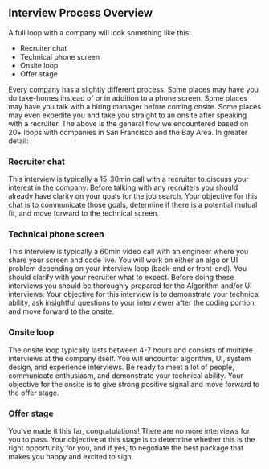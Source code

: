 ## Interview Process Overview
A full loop with a company will look something like this:

* Recruiter chat
* Technical phone screen
* Onsite loop
* Offer stage

Every company has a slightly different process. Some places may have you do take-homes instead of or in addition to a phone screen. Some places may have you talk with a hiring manager before coming onsite. Some places may even expedite you and take you straight to an onsite after speaking with a recruiter. The above is the general flow we encountered based on 20+ loops with companies in San Francisco and the Bay Area. In greater detail:

### Recruiter chat
This interview is typically a 15-30min call with a recruiter to discuss your interest in the company. Before talking with any recruiters you should already have clarity on your goals for the job search. Your objective for this chat is to communicate those goals, determine if there is a potential mutual fit, and move forward to the technical screen.

### Technical phone screen
This interview is typically a 60min video call with an engineer where you share your screen and code live. You will work on either an algo or UI problem depending on your interview loop (back-end or front-end). You should clarify with your recruiter what to expect. Before doing these interviews you should be thoroughly prepared for the Algorithm and/or UI interviews. Your objective for this interview is to demonstrate your technical ability, ask insightful questions to your interviewer after the coding portion, and move forward to the onsite.

### Onsite loop
The onsite loop typically lasts between 4-7 hours and consists of multiple interviews at the company itself. You will encounter algorithm, UI, system design, and experience interviews. Be ready to meet a lot of people, communicate enthusiasm, and demonstrate your technical ability. Your objective for the onsite is to give strong positive signal and move forward to the offer stage.

### Offer stage
You've made it this far, congratulations! There are no more interviews for you to pass. Your objective at this stage is to determine whether this is the right opportunity for you, and if yes, to negotiate the best package that makes you happy and excited to sign.


